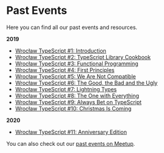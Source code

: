 # Past Events

Here you can find all our past events and resources.

**2019**

- [Wrocław TypeScript #1: Introduction](2019-01-30.md)
- [Wrocław TypeScript #2: TypeScript Library Cookbook](2019-02-26.md)
- [Wrocław TypeScript #3: Functional Programming](2019-03-27.md)
- [Wrocław TypeScript #4: First Principles](2019-04-25.md)
- [Wrocław TypeScript #5: We Are Not Compatible](2019-05-29.md)
- [Wrocław TypeScript #6: The Good, the Bad and the Ugly](2019-06-26.md)
- [Wrocław TypeScript #7: Lightning Types](2019-09-25.md)
- [Wrocław TypeScript #8: The One with Everything](2019-10-30.md)
- [Wrocław TypeScript #9: Always Bet on TypeScript](2019-11-27.md)
- [Wrocław TypeScript #10: Christmas Is Coming](2019-12-18.md)

**2020**

- [Wrocław TypeScript #11: Anniversary Edition](2020-01-29.md)

You can also check out our [past events on Meetup](https://www.meetup.com/WrocTypeScript/events/past/).

